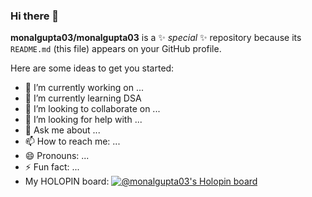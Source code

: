 ### Hi there 👋

**monalgupta03/monalgupta03** is a ✨ _special_ ✨ repository because its `README.md` (this file) appears on your GitHub profile.

Here are some ideas to get you started:

- 🔭 I’m currently working on ...
- 🌱 I’m currently learning DSA
- 👯 I’m looking to collaborate on ...
- 🤔 I’m looking for help with ...
- 💬 Ask me about ...
- 📫 How to reach me: ...
- 😄 Pronouns: ...
- ⚡ Fun fact: ...
- My HOLOPIN board:
[![@monalgupta03's Holopin board](https://holopin.io/api/user/board?user=monalgupta03)](https://holopin.io/@monalgupta03)

